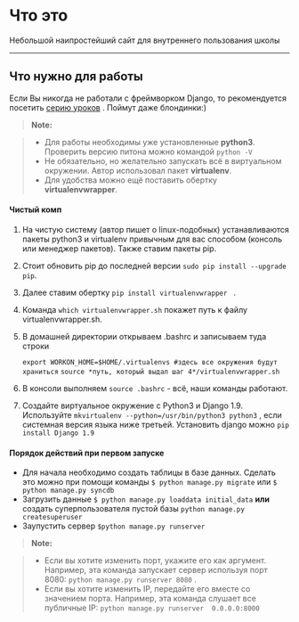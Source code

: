Что это
===================


Небольшой наипростейший сайт для внутреннего пользования школы

----------


Что нужно для работы
-------------

Если Вы никогда не работали с фреймворком Django, то рекомендуется посетить [серию уроков](http://tutorial.djangogirls.org/ru/) . Поймут даже блондинки:) 

> **Note:**

> - Для работы необходимы уже установленные **python3**. Проверить версию питона можно командой `python -V `
> - Не обязательно, но желательно запускать всё в виртуальном окружении. Автор использовал пакет **virtualenv**.
> - Для удобства можно ещё поставить обертку **virtualenvwrapper**. 

#### Чистый комп

1. На чистую систему (автор пишет о linux-подобных) устанавливаются пакеты python3 и virtualenv привычным для вас способом (консоль или менеджер пакетов). Также ставим пакеты pip. 
2. Стоит обновить pip до последней версии `sudo pip install --upgrade pip`.
3. Далее ставим обертку `pip install virtualenvwrapper ` . 
4. Команда `which virtualenvwrapper.sh` покажет путь к файлу virtualenvwrapper.sh. 
5. В домашней директории открываем .bashrc и записываем туда строки 

    `export WORKON_HOME=$HOME/.virtualenvs #здесь все окружения будут храниться`
    `source *путь, который выдал шаг 4*/virtualenvwrapper.sh`
    
6. В консоли выполняем `source .bashrc` - всё, наши команды работают.
7. Создайте виртуальное окружение с Python3 и Django 1.9. Используйте `mkvirtualenv --python=/usr/bin/python3 python3` , если системная версия языка ниже третьей. Установить django можно `pip install Django 1.9`

#### Порядок действий при первом запуске

 - Для начала необходимо создать таблицы в базе данных. Сделать это можно при помощи команды `$ python manage.py migrate` или `$ python manage.py syncdb`
 - Загрузить данные `$ python manage.py loaddata initial_data` **или** создать суперпользователя пустой базы `python manage.py createsuperuser`
 - Заупустить сервер `$python manage.py runserver`

> **Note:**

> - Если вы хотите изменить порт, укажите его как аргумент. Например, эта команда запускает сервер используя порт 8080: `python manage.py runserver 8080` .
> - Если вы хотите изменить IP, передайте его вместе со значением порта. Например, эта команда слушает все публичные IP: `python manage.py runserver  0.0.0.0:8000` 

